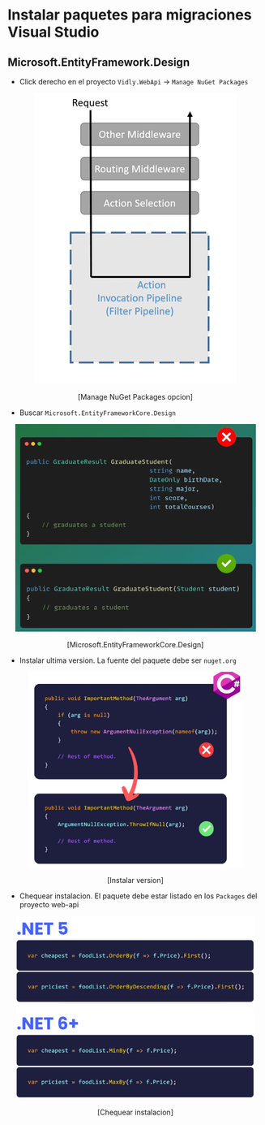 # Instalar paquetes para migraciones Visual Studio

## Microsoft.EntityFramework.Design

- Click derecho en el proyecto `Vidly.WebApi` -> `Manage NuGet Packages`
<p align="center">
<img src="./images/image.png"/>
</p>

<p align="center">
[Manage NuGet Packages opcion]
</p>

- Buscar `Microsoft.EntityFrameworkCore.Design`
<p align="center">
<img src="./images/image-4.png"/>
</p>

<p align="center">
[Microsoft.EntityFrameworkCore.Design]
</p>

- Instalar ultima version. La fuente del paquete debe ser `nuget.org`

<p align="center">
<img src="./images/image-5.png"/>
</p>

<p align="center">
[Instalar version]
</p>

- Chequear instalacion. El paquete debe estar listado en los `Packages` del proyecto web-api
<p align="center">
<img src="./images/image-6.png"/>
</p>

<p align="center">
[Chequear instalacion]
</p>

<!-- ## Microsoft.EntityFramework.Tools

- Click derecho en el proyecto `Vidly.WebApi` -> `Manage NuGet Packages`
<p align="center">
<img src="./images/image.png"/>
</p>

<p align="center">
[Manage NuGet Packages opcion]
</p>

- Buscar `Microsoft.EntityFrameworkCore.Tools`
<p align="center">
<img src="./images/image-7.png"/>
</p>

<p align="center">
[Microsoft.EntityFrameworkCore.Tools]
</p>

- Instalar ultima version. La fuente del paquete debe ser `nuget.org`

<p align="center">
<img src="./images/image-8.png"/>
</p>

<p align="center">
[Instalar version]
</p>

- Chequear instalacion. El paquete debe estar listado en los `Packages` del proyecto web-api
<p align="center">
<img src="./images/image-9.png"/>
</p>

<p align="center">
[Chequear instalacion]
</p> -->